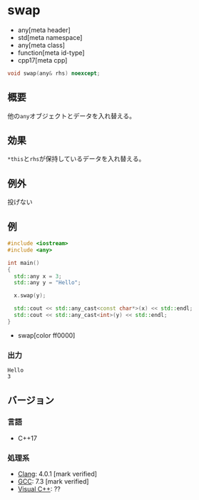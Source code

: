 # swap
* any[meta header]
* std[meta namespace]
* any[meta class]
* function[meta id-type]
* cpp17[meta cpp]

```cpp
void swap(any& rhs) noexcept;
```

## 概要
他の`any`オブジェクトとデータを入れ替える。


## 効果
`*this`と`rhs`が保持しているデータを入れ替える。


## 例外
投げない


## 例
```cpp example
#include <iostream>
#include <any>

int main()
{
  std::any x = 3;
  std::any y = "Hello";

  x.swap(y);

  std::cout << std::any_cast<const char*>(x) << std::endl;
  std::cout << std::any_cast<int>(y) << std::endl;
}
```
* swap[color ff0000]

### 出力
```
Hello
3
```

## バージョン
### 言語
- C++17

### 処理系
- [Clang](/implementation.md#clang): 4.0.1 [mark verified]
- [GCC](/implementation.md#gcc): 7.3 [mark verified]
- [Visual C++](/implementation.md#visual_cpp): ??
